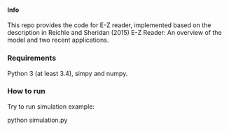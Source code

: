 #### Info

This repo provides the code for E-Z reader, implemented based on the description in Reichle and Sheridan (2015) E-Z Reader: An overview of the model and two recent applications.

### Requirements

Python 3 (at least 3.4), simpy and numpy.

### How to run

Try to run simulation example:

python simulation.py
